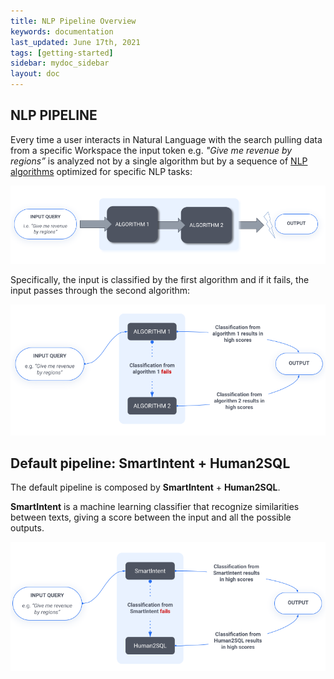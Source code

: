 ```yaml
---
title: NLP Pipeline Overview
keywords: documentation
last_updated: June 17th, 2021
tags: [getting-started]
sidebar: mydoc_sidebar
layout: doc
---
```


## NLP PIPELINE

Every time a user interacts in Natural Language with the search pulling data from a specific Workspace 
the input token e.g. *"Give me revenue by regions”* is analyzed not by a single algorithm but by a sequence of [NLP algorithms] optimized for specific NLP tasks:


<p align="center">
  <img src="https://github.com/AskdataHQ/askdata-docs/blob/gh-pages/docs/media/pipeline_overview.png">
</p>


Specifically, the input is classified by the first algorithm and if it fails, the input passes through the second algorithm:


<p align="center">
  <img src="https://github.com/AskdataHQ/askdata-docs/blob/gh-pages/docs/media/pipeline_overview_second.png">
</p>


## Default pipeline: SmartIntent + Human2SQL

The default pipeline is composed by **SmartIntent** + **Human2SQL**.

**SmartIntent** is a machine learning classifier that recognize similarities between texts, giving a score between the input and all the possible outputs.


<p align="center">
  <img src="https://github.com/AskdataHQ/askdata-docs/blob/gh-pages/docs/media/pipeline_smartintent_human2sql.png">
</p>


[NLP algorithms]: https://github.com/AskdataHQ/askdata-docs/blob/gh-pages/docs/nlp-advanced-configuration.md
